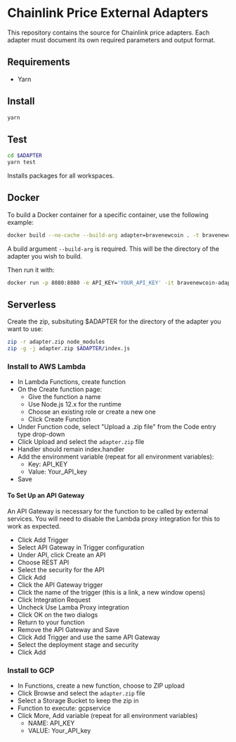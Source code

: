 # Chainlink Price External Adapters

This repository contains the source for Chainlink price adapters. Each adapter must document its own required parameters and output format.

## Requirements

- Yarn

## Install

```bash
yarn
```

## Test

```bash
cd $ADAPTER
yarn test
```

Installs packages for all workspaces.

## Docker

To build a Docker container for a specific container, use the following example:

```bash
docker build --no-cache --build-arg adapter=bravenewcoin . -t bravenewcoin-adapter
```

A build argument `--build-arg` is required. This will be the directory of the adapter you wish to build.

Then run it with:

```bash
docker run -p 8080:8080 -e API_KEY='YOUR_API_KEY' -it bravenewcoin-adapter:latest
```

## Serverless

Create the zip, subsituting $ADAPTER for the directory of the adapter you want to use:

```bash
zip -r adapter.zip node_modules
zip -g -j adapter.zip $ADAPTER/index.js
```

### Install to AWS Lambda

- In Lambda Functions, create function
- On the Create function page:
  - Give the function a name
  - Use Node.js 12.x for the runtime
  - Choose an existing role or create a new one
  - Click Create Function
- Under Function code, select "Upload a .zip file" from the Code entry type drop-down
- Click Upload and select the `adapter.zip` file
- Handler should remain index.handler
- Add the environment variable (repeat for all environment variables):
  - Key: API_KEY
  - Value: Your_API_key
- Save

#### To Set Up an API Gateway

An API Gateway is necessary for the function to be called by external services. You will need to disable the Lambda proxy integration for this to work as expected.

- Click Add Trigger
- Select API Gateway in Trigger configuration
- Under API, click Create an API
- Choose REST API
- Select the security for the API
- Click Add
- Click the API Gateway trigger
- Click the name of the trigger (this is a link, a new window opens)
- Click Integration Request
- Uncheck Use Lamba Proxy integration
- Click OK on the two dialogs
- Return to your function
- Remove the API Gateway and Save
- Click Add Trigger and use the same API Gateway
- Select the deployment stage and security
- Click Add

### Install to GCP

- In Functions, create a new function, choose to ZIP upload
- Click Browse and select the `adapter.zip` file
- Select a Storage Bucket to keep the zip in
- Function to execute: gcpservice
- Click More, Add variable (repeat for all environment variables)
  - NAME: API_KEY
  - VALUE: Your_API_key
